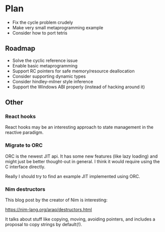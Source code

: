 
# Plan

* Fix the cycle problem crudely
* Make very small metaprogramming example
* Consider how to port tetris

## Roadmap

* Solve the cyclic reference issue
* Enable basic metaprogramming
* Support RC pointers for safe memory/resource deallocation
* Consider supporting dynamic types
* Consider hindley-milner style inference
* Support the Windows ABI properly (instead of hacking around it)

## Other

### React hooks

React hooks may be an interesting approach to state management in the reactive paradigm. 

### Migrate to ORC

ORC is the newest JIT api. It has some new features (like lazy loading) and might just be better thought-out in general. I think it would require using the C interface directly.

Really I should try to find an example JIT implemented using ORC.

### Nim destructors

This blog post by the creator of Nim is interesting:

https://nim-lang.org/araq/destructors.html

It talks about stuff like copying, moving, avoiding pointers, and includes a proposal to copy strings by default(!).